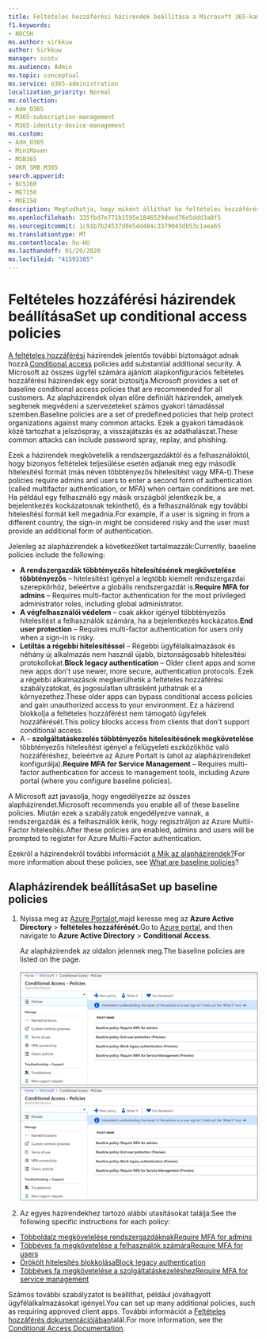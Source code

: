 ```yaml
---
title: Feltételes hozzáférési házirendek beállítása a Microsoft 365-kampányokhoz
f1.keywords:
- NOCSH
ms.author: sirkkuw
author: Sirkkuw
manager: scotv
ms.audience: Admin
ms.topic: conceptual
ms.service: o365-administration
localization_priority: Normal
ms.collection:
- Adm_O365
- M365-subscription-management
- M365-identity-device-management
ms.custom:
- Adm_O365
- MiniMaven
- MSB365
- OKR_SMB_M365
search.appverid:
- BCS160
- MET150
- MOE150
description: Megtudhatja, hogy miként állíthat be feltételes hozzáférési házirendeket a Microsoft 365-ös kampányokhoz.
ms.openlocfilehash: 335fbd7e771b1595e1846529daed76e5ddd3a8f5
ms.sourcegitcommit: 1c91b7b24537d0e54d484c3379043db53c1aea65
ms.translationtype: MT
ms.contentlocale: hu-HU
ms.lasthandoff: 01/29/2020
ms.locfileid: "41593385"
---
```

# <a name="set-up-conditional-access-policies"></a><span data-ttu-id="7bb71-103">Feltételes hozzáférési házirendek beállítása</span><span class="sxs-lookup"><span data-stu-id="7bb71-103">Set up conditional access policies</span></span>

<span data-ttu-id="7bb71-104">[A feltételes hozzáférési](https://docs.microsoft.com/azure/active-directory/conditional-access/overview) házirendek jelentős további biztonságot adnak hozzá.</span><span class="sxs-lookup"><span data-stu-id="7bb71-104">[Conditional access](https://docs.microsoft.com/azure/active-directory/conditional-access/overview) policies add substantial additional security.</span></span> <span data-ttu-id="7bb71-105">A Microsoft az összes ügyfél számára ajánlott alapkonfigurációs feltételes hozzáférési házirendek egy sorát biztosítja.</span><span class="sxs-lookup"><span data-stu-id="7bb71-105">Microsoft provides a set of baseline conditional access policies that are recommended for all customers.</span></span> <span data-ttu-id="7bb71-106">Az alapházirendek olyan előre definiált házirendek, amelyek segítenek megvédeni a szervezeteket számos gyakori támadással szemben.</span><span class="sxs-lookup"><span data-stu-id="7bb71-106">Baseline policies are a set of predefined policies that help protect organizations against many common attacks.</span></span> <span data-ttu-id="7bb71-107">Ezek a gyakori támadások közé tartozhat a jelszóspray, a visszajátszás és az adathalászat.</span><span class="sxs-lookup"><span data-stu-id="7bb71-107">These common attacks can include password spray, replay, and phishing.</span></span>

<span data-ttu-id="7bb71-108">Ezek a házirendek megkövetelik a rendszergazdáktól és a felhasználóktól, hogy bizonyos feltételek teljesülése esetén adjanak meg egy második hitelesítési formát (más néven többtényezős hitelesítést vagy MFA-t).</span><span class="sxs-lookup"><span data-stu-id="7bb71-108">These policies require admins and users to enter a second form of authentication (called multifactor authentication, or MFA) when certain conditions are met.</span></span> <span data-ttu-id="7bb71-109">Ha például egy felhasználó egy másik országból jelentkezik be, a bejelentkezés kockázatosnak tekinthető, és a felhasználónak egy további hitelesítési formát kell megadnia.</span><span class="sxs-lookup"><span data-stu-id="7bb71-109">For example, if a user is signing in from a different country, the sign-in might be considered risky and the user must provide an additional form of authentication.</span></span> 

<span data-ttu-id="7bb71-110">Jelenleg az alapházirendek a következőket tartalmazzák:</span><span class="sxs-lookup"><span data-stu-id="7bb71-110">Currently, baseline policies include the following:</span></span>
- <span data-ttu-id="7bb71-111">**A rendszergazdák többtényezős hitelesítésének megkövetelése többtényezős** &ndash; hitelesítést igényel a legtöbb kiemelt rendszergazdai szerepkörhöz, beleértve a globális rendszergazdát is.</span><span class="sxs-lookup"><span data-stu-id="7bb71-111">**Require MFA for admins** &ndash; Requires multi-factor authentication for the most privileged administrator roles, including global administrator.</span></span>
- <span data-ttu-id="7bb71-112">**A végfelhasználói védelem** &ndash; csak akkor igényel többtényezős hitelesítést a felhasználók számára, ha a bejelentkezés kockázatos.</span><span class="sxs-lookup"><span data-stu-id="7bb71-112">**End user protection** &ndash; Requires multi-factor authentication for users only when a sign-in is risky.</span></span> 
- <span data-ttu-id="7bb71-113">**Letiltás a régebbi hitelesítéssel** &ndash; Régebbi ügyfélalkalmazások és néhány új alkalmazás nem használ újabb, biztonságosabb hitelesítési protokollokat.</span><span class="sxs-lookup"><span data-stu-id="7bb71-113">**Block legacy authentication** &ndash; Older client apps and some new apps don't use newer, more secure, authentication protocols.</span></span> <span data-ttu-id="7bb71-114">Ezek a régebbi alkalmazások megkerülhetik a feltételes hozzáférési szabályzatokat, és jogosulatlan ultrásként juthatnak el a környezethez.</span><span class="sxs-lookup"><span data-stu-id="7bb71-114">These older apps can bypass conditional access policies and gain unauthorized access to your environment.</span></span> <span data-ttu-id="7bb71-115">Ez a házirend blokkolja a feltételes hozzáférést nem támogató ügyfelek hozzáférését.</span><span class="sxs-lookup"><span data-stu-id="7bb71-115">This policy blocks access from clients that don't support conditional access.</span></span> 
- <span data-ttu-id="7bb71-116">A &ndash; **szolgáltatáskezelés többtényezős hitelesítésének megkövetelése** többtényezős hitelesítést igényel a felügyeleti eszközökhöz való hozzáféréshez, beleértve az Azure Portalt is (ahol az alapházirendeket konfigurálja).</span><span class="sxs-lookup"><span data-stu-id="7bb71-116">**Require MFA for Service Management** &ndash; Requires multi-factor authentication for access to management tools, including Azure portal (where you configure baseline policies).</span></span> 

<span data-ttu-id="7bb71-117">A Microsoft azt javasolja, hogy engedélyezze az összes alapházirendet.</span><span class="sxs-lookup"><span data-stu-id="7bb71-117">Microsoft recommends you enable all of these baseline policies.</span></span> <span data-ttu-id="7bb71-118">Miután ezek a szabályzatok engedélyezve vannak, a rendszergazdák és a felhasználók kérik, hogy regisztráljon az Azure Multii-Factor hitelesítés.</span><span class="sxs-lookup"><span data-stu-id="7bb71-118">After these policies are enabled, admins and users will be prompted to register for Azure Multii-Factor authentication.</span></span>

<span data-ttu-id="7bb71-119">Ezekről a házirendekről további információt [a Mik az alapházirendek?](https://docs.microsoft.com/azure/active-directory/conditional-access/concept-baseline-protection)</span><span class="sxs-lookup"><span data-stu-id="7bb71-119">For more information about these policies, see [What are baseline policies](https://docs.microsoft.com/azure/active-directory/conditional-access/concept-baseline-protection)?</span></span>


## <a name="set-up-baseline-policies"></a><span data-ttu-id="7bb71-120">Alapházirendek beállítása</span><span class="sxs-lookup"><span data-stu-id="7bb71-120">Set up baseline policies</span></span>

1. <span data-ttu-id="7bb71-121">Nyissa meg az [Azure Portalot,](https://portal.azure.com)majd keresse meg az **Azure Active Directory** \> **feltételes hozzáférését.**</span><span class="sxs-lookup"><span data-stu-id="7bb71-121">Go to [Azure portal](https://portal.azure.com), and then navigate to **Azure Active Directory** \> **Conditional Access**.</span></span>
    
    <span data-ttu-id="7bb71-122">Az alapházirendek az oldalon jelennek meg.</span><span class="sxs-lookup"><span data-stu-id="7bb71-122">The baseline policies are listed on the page.</span></span> <br/> <br/>
    <span data-ttu-id="7bb71-123">![A feltételes hozzáférés alapházirendjeit tartalmazó lap.](media/baslinepolicies.png)</span><span class="sxs-lookup"><span data-stu-id="7bb71-123">![Page that lists baseline policies for conditional access.](media/baslinepolicies.png)</span></span>
1. <span data-ttu-id="7bb71-124">Az egyes házirendekhez tartozó alábbi utasításokat találja:</span><span class="sxs-lookup"><span data-stu-id="7bb71-124">See the following specific instructions for each policy:</span></span>

  - [<span data-ttu-id="7bb71-125">Többoldalz megkövetelése rendszergazdáknak</span><span class="sxs-lookup"><span data-stu-id="7bb71-125">Require MFA for admins</span></span>](https://docs.microsoft.com/azure/active-directory/conditional-access/howto-baseline-protect-administrators)
- [<span data-ttu-id="7bb71-126">Többéves fa megkövetelése a felhasználók számára</span><span class="sxs-lookup"><span data-stu-id="7bb71-126">Require MFA for users</span></span>](https://docs.microsoft.com/azure/active-directory/conditional-access/howto-baseline-protect-end-users)  
 - [<span data-ttu-id="7bb71-127">Örökölt hitelesítés blokkolása</span><span class="sxs-lookup"><span data-stu-id="7bb71-127">Block legacy authentication</span></span>](https://docs.microsoft.com/azure/active-directory/conditional-access/howto-baseline-protect-legacy-auth)
  - [<span data-ttu-id="7bb71-128">Többéves fa megkövetelése a szolgáltatáskezeléshez</span><span class="sxs-lookup"><span data-stu-id="7bb71-128">Require MFA for service management</span></span>](https://docs.microsoft.com/azure/active-directory/conditional-access/howto-baseline-protect-azure)

<span data-ttu-id="7bb71-129">Számos további szabályzatot is beállíthat, például jóváhagyott ügyfélalkalmazásokat igényel.</span><span class="sxs-lookup"><span data-stu-id="7bb71-129">You can set up many additional policies, such as requiring approved client apps.</span></span> <span data-ttu-id="7bb71-130">További információt a [Feltételes hozzáférés dokumentációjában](https://docs.microsoft.com/azure/active-directory/conditional-access/)talál.</span><span class="sxs-lookup"><span data-stu-id="7bb71-130">For more information, see the [Conditional Access Documentation](https://docs.microsoft.com/azure/active-directory/conditional-access/).</span></span>
